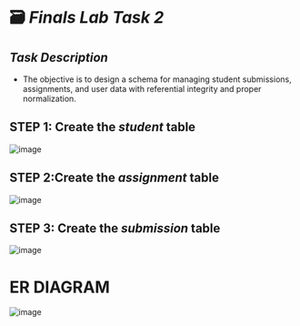 # 🗃️ *Finals Lab Task 2*
##  *Task Description*
- The objective is to design a schema for managing student submissions, assignments, and user data with referential integrity and proper normalization.

## STEP 1: Create the *student* table
![image](https://github.com/user-attachments/assets/438b37d9-413f-426c-be30-937b7227e870)

## STEP 2:Create the *assignment* table
![image](https://github.com/user-attachments/assets/727015d5-8898-477f-bb4d-35a464d536bb)

## STEP 3: Create the *submission* table
![image](https://github.com/user-attachments/assets/74f67fa3-174f-46cd-ab0c-3850d3791eca)

# ER DIAGRAM 
![image](https://github.com/user-attachments/assets/c41b8277-69ef-452b-b204-74c30df3130b)



